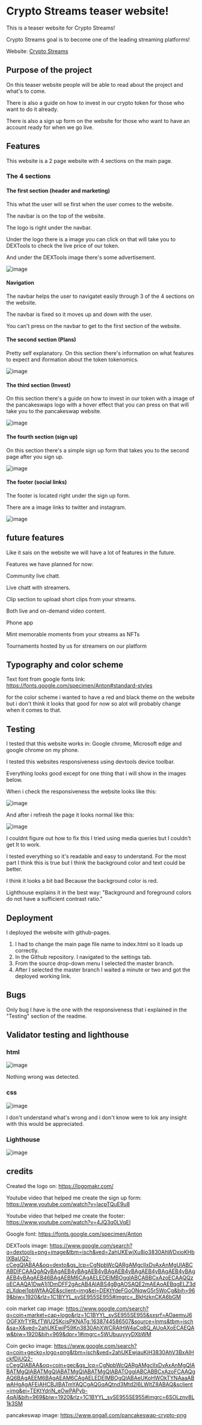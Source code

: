 # Crypto Streams teaser website!

This is a teaser website for Crypto Streams!

Crypto Streams goal is to become one of the leading streaming platforms!

Website: [Crypto Streams](https://robingunarathna.github.io/Crypto-streams-CSX/)



## Purpose of the project
On this teaser website people will be able to read about the project and what's to come.

There is also a guide on how to invest in our crypto token for those who want to do it already.

There is also a sign up form on the website for those who want to have an account ready for when we go live.



## Features

This website is a 2 page website with 4 sections on the main page.

### The 4 sections

#### The first section (header and marketing)

This what the user will se first when the user comes to the website.

The navbar is on the top of the website.

The logo is right under the navbar.

Under the logo there is a image you can click on that will take you to DEXTools to check the live price of our token.

And under the DEXTools image there's some advertisement.

![image](https://user-images.githubusercontent.com/95103308/144764287-23b3e9a1-4b4d-4b48-8b3d-d28c2462bb6f.png)


#### Navigation

The navbar helps the user to navigatet easily through 3 of the 4 sections on the website.

The navbar is fixed so it moves up and down with the user.

You can't press on the navbar to get to the first section of the website.

#### The second section (Plans)

Pretty self explanatory. On this section there's information on what features to expect and iformation about the token tokenomics.

![image](https://user-images.githubusercontent.com/95103308/144764395-9b4c4bc0-cf69-421d-8ff2-712f32f6732c.png)


#### The third section (Invest)

On this section there's a guide on how to invest in our token with a image of the pancakeswaps logo with a hover effect that you can press on that will take you to the pancakeswap website.

![image](https://user-images.githubusercontent.com/95103308/144764469-67984604-442c-46f9-8897-b545c784b3ea.png)


#### The fourth section (sign up)

On this section there's a simple sign up form that takes you to the second page after you sign up.

![image](https://user-images.githubusercontent.com/95103308/144764540-8e532d13-b097-46bb-942f-708801f80680.png)

#### The footer (social links)

The footer is located right under the sign up form.

There are a image links to twitter and instagram.

![image](https://user-images.githubusercontent.com/95103308/144764574-d2192e58-a115-4066-b43f-211bee52a741.png)


## future features

Like it sais on the website we will have a lot of features in the future.

Features we have planned for now:

Community live chatt.

Live chatt with streamers.

Clip section to upload short clips from your streams.

Both live and on-demand video content.

Phone app

Mint memorable moments from your streams as NFTs

Tournaments hosted by us for streamers on our platform

## Typography and color scheme

Text font from google fonts link: https://fonts.google.com/specimen/Anton#standard-styles

for the color scheme i wanted to have a red and black theme on the website but i don't think it looks that good for now so alot will probably change when it comes to that.

## Testing

I tested that this website works in: Google chrome, Microsoft edge and google chrome on my phone.

I tested this websites responsiveness using devtools device toolbar.

Everything looks good except for one thing that i will show in the images below.

When i check the responsiveness the website looks like this:

![image](https://user-images.githubusercontent.com/95103308/144765166-e91c7a37-fc15-472e-a536-d997397c6753.png)

And after i refresh the page it looks normal like this:

![image](https://user-images.githubusercontent.com/95103308/144765260-3cb93c1b-d5bf-439b-b5ed-7644ef600185.png)

I couldnt figure out how to fix this I tried using media queries but I couldn't get It to work.

I tested everything so it's readable and easy to understand. For the most part I think this is true but I think the background color and text could be better.

I think it looks a bit bad Because the background color is red.

Lighthouse explains it in the best way: "Background and foreground colors do not have a sufficient contrast ratio."

##  Deployment

I deployed the website with github-pages.

1. I had to change the main page file name to index.html so it loads up correctly.
2. In the Github repository. I navigated to the settings tab.
3. From the source drop-down menu I selected the master branch.
4. After I selected the master branch I waited a minute or two and got the deployed working link.
## Bugs

Only bug I have is the one with the responsiveness that i explained in the "Testing" section of the readme.

## Validator testing and lighthouse

### html

![image](https://user-images.githubusercontent.com/95103308/144766499-db063f25-715d-4638-a5cb-c944368ce25f.png)

Nothing wrong was detected.

### css

![image](https://user-images.githubusercontent.com/95103308/144766537-4182d293-bfce-41c7-8d9d-2a666a30570c.png)

I don't understand what's wrong and i don't know were to lok any insight with this would be appreciated.

### Lighthouse

![image](https://user-images.githubusercontent.com/95103308/144766590-7c8878ce-32ac-4224-89f0-8a5870c6b41d.png)


## credits

Created the logo on: https://logomakr.com/

Youtube video that helped me create the sign up form: https://www.youtube.com/watch?v=lacpTQuE9u8

Youtube video that helped me create the footer: https://www.youtube.com/watch?v=4JQ3q0LVqEI

Google font: https://fonts.google.com/specimen/Anton

DEXTools image: https://www.google.com/search?q=dextools+png+image&tbm=isch&ved=2ahUKEwjXu8io3830AhWDxioKHblXBaUQ2-cCegQIABAA&oq=dexto&gs_lcp=CgNpbWcQARgAMgcIIxDvAxAnMgUIABCABDIFCAAQgAQyBAgAEB4yBAgAEB4yBAgAEB4yBAgAEB4yBAgAEB4yBAgAEB4yBAgAEB46BAgAEBM6CAgAELEDEIMBOggIABCABBCxAzoECAAQQzoECAAQA1DwA1j1DmDFF2gAcAB4AIABS4gBgAOSAQE2mAEAoAEBqgELZ3dzLXdpei1pbWfAAQE&sclient=img&ei=DEKtYdeFGoONqwG5r5WoCg&bih=969&biw=1920&rlz=1C1BYYL_svSE955SE955#imgrc=_BkHzknCKA6bGM

coin market cap image: https://www.google.com/search?q=coin+market+cap+logo&rlz=1C1BYYL_svSE955SE955&sxsrf=AOaemvJ6OGFXfrTYRLfTWU25KcjsPKNATg:1638744586507&source=lnms&tbm=isch&sa=X&ved=2ahUKEwiP59Kn3830AhXWCRAIHW4aCq8Q_AUoAXoECAEQAw&biw=1920&bih=969&dpr=1#imgrc=5WUbuuyyyDXbWM

Coin gecko image: https://www.google.com/search?q=coin+gecko+logo+png&tbm=isch&ved=2ahUKEwjauKjH3830AhV3BxAIHckfDiUQ2-cCegQIABAA&oq=coin+gec&gs_lcp=CgNpbWcQARgAMgcIIxDvAxAnMgQIABATMgQIABATMgQIABATMgQIABATMgQIABATOggIABCABBCxAzoFCAAQgAQ6BAgAEEM6BAgAEAM6CAgAELEDEIMBOgQIABAeUKoHWOkTYNAaaABwAHgAgAFEiAHCBJIBATmYAQCgAQGqAQtnd3Mtd2l6LWltZ8ABAQ&sclient=img&ei=TEKtYdriN_eOwPAPyb-4qAI&bih=969&biw=1920&rlz=1C1BYYL_svSE955SE955#imgrc=6SOLznv8L1k3SM

pancakeswap image: https://www.pngall.com/pancakeswap-crypto-png
